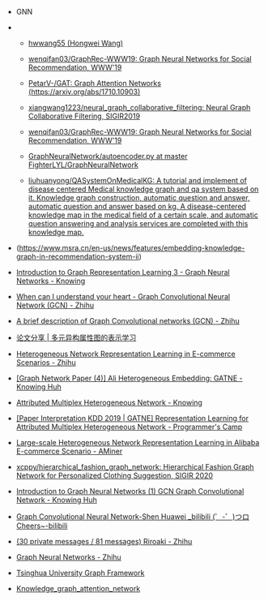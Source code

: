 

- GNN

- - [hwwang55 (Hongwei Wang)](https://github.com/hwwang55)
  - [wenqifan03/GraphRec-WWW19: Graph Neural Networks for Social Recommendation, WWW'19](https://github.com/wenqifan03/GraphRec-WWW19)

  - [PetarV-/GAT: Graph Attention Networks (https://arxiv.org/abs/1710.10903)](https://github.com/PetarV-/GAT)

  - [xiangwang1223/neural_graph_collaborative_filtering: Neural Graph Collaborative Filtering, SIGIR2019](https://github.com/xiangwang1223/neural_graph_collaborative_filtering)

  - [wenqifan03/GraphRec-WWW19: Graph Neural Networks for Social Recommendation, WWW'19](https://github.com/wenqifan03/GraphRec-WWW19)

  - [GraphNeuralNetwork/autoencoder.py at master FighterLYL/GraphNeuralNetwork](https://github.com/FighterLYL/GraphNeuralNetwork/blob/master/chapter9/autoencoder.py)

  - [liuhuanyong/QASystemOnMedicalKG: A tutorial and implement of disease centered Medical knowledge graph and qa system based on it. Knowledge graph construction, automatic question and answer, automatic question and answer based on kg. A disease-centered knowledge map in the medical field of a certain scale, and automatic question answering and analysis services are completed with this knowledge map. ](https://github.com/liuhuanyong/QASystemOnMedicalKG)

 - (https://www.msra.cn/en-us/news/features/embedding-knowledge-graph-in-recommendation-system-ii)

  - [Introduction to Graph Representation Learning 3 - Graph Neural Networks - Knowing](https://zhuanlan.zhihu.com/p/86094533)

  - [When can I understand your heart - Graph Convolutional Neural Network (GCN) - Zhihu](https://zhuanlan.zhihu.com/p/71200936)

  - [A brief description of Graph Convolutional networks (GCN) - Zhihu](https://zhuanlan.zhihu.com/p/38612863)

  - [论文分享 | 多元异构属性图的表示学习](https://mp.weixin.qq.com/s?__biz=MzI2MDE5MTQxNg==&mid=2649696048&idx=1&sn=94eba3cc78fc5c8dc3e5119b92d1cdb9&chksm=f276e2e7c5016bf128410289d2b5be162809f873ab28586cc16b1597050516186a6b52c73335&token=535099473&lang=zh_CN#rd)

  - [Heterogeneous Network Representation Learning in E-commerce Scenarios - Zhihu](https://zhuanlan.zhihu.com/p/126143888)

  - [[Graph Network Paper (4)] Ali Heterogeneous Embedding: GATNE - Knowing Huh](https://zhuanlan.zhihu.com/p/139862022)

  - [Attributed Multiplex Heterogeneous Network - Knowing](https://zhuanlan.zhihu.com/p/108296611)

  - [[Paper Interpretation KDD 2019 | GATNE] Representation Learning for Attributed Multiplex Heterogeneous Network - Programmer's Camp](https://www.pianshen.com/article/3407962450/)

  - [Large-scale Heterogeneous Network Representation Learning in Alibaba E-commerce Scenario - AMiner](https://www.aminer.cn/research_report/5cf49ed300eea1f1d521d71f?download=false)

  - [xcppy/hierarchical_fashion_graph_network: Hierarchical Fashion Graph Network for Personalized Clothing Suggestion, SIGIR 2020](https://github.com/xcppy/hierarchical_fashion_graph_network#hierarchical_fashion_graph_network)

  - [Introduction to Graph Neural Networks (1) GCN Graph Convolutional Network - Knowing Huh](https://zhuanlan.zhihu.com/p/129305050)

  - [Graph Convolutional Neural Network-Shen Huawei _bilibili (゜-゜)つロ Cheers~-bilibili](https://www.bilibili.com/video/av667610549/)

  - [(30 private messages / 81 messages) Riroaki - Zhihu](https://www.zhihu.com/people/riroaki/posts)

  - [Graph Neural Networks - Zhihu](https://zhuanlan.zhihu.com/graph-neural-networks)

  - [Tsinghua University Graph Framework](https://github.com/THUDM/cogdl)

  - [Knowledge_graph_attention_network](https://awesomeopensource.com/project/xiangwang1223/knowledge_graph_attention_network)